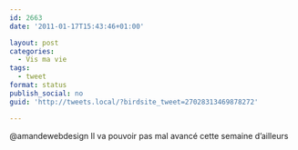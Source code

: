 ```yaml
---
id: 2663
date: '2011-01-17T15:43:46+01:00'

layout: post
categories:
  - Vis ma vie
tags:
  - tweet
format: status
publish_social: no
guid: 'http://tweets.local/?birdsite_tweet=27028313469878272'

---
```


@amandewebdesign Il va pouvoir pas mal avancé cette semaine d’ailleurs
